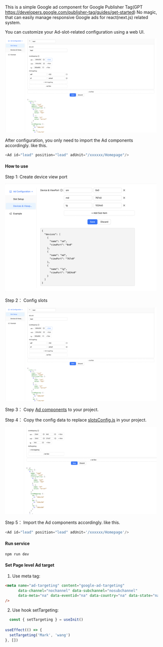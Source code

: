 This is a simple Google ad component for Google Publisher Tag(GPT https://developers.google.com/publisher-tag/guides/get-started) No magic, that can easily manage responsive Google ads for react(next.js) related system.

You can customize your Ad-slot-related configuration using a web UI.

<img src="doc/config-slot.png" alt="drawing" width="500"/>

After configuration, you only need to import the Ad components accordingly. like this.

```js
<Ad id="lead" position="lead" adUnit="/xxxxxx/Homepage"/>
```

#### How to use

Step 1:
Create device view port

<img src="doc/config-device.png" alt="drawing" width="500"/>

Step 2：
Config slots

<img src="doc/config-slot.png" alt="drawing" width="500"/>

Step 3：
Copy [Ad components](app%2Fcomponents%2FAd) to your project.

Step 4：
Copy the config data to replace [slotsConfig.js](app%2Fcomponents%2FAd%2FslotsConfig.js) in your project.

<img src="doc/copy-data.png" alt="drawing" width="500"/>

Step 5：
Import the Ad components accordingly. like this.

```js
<Ad id="lead" position="lead" adUnit='/xxxxxx/Homepage'/>
```

#### Run service
```shell
npm run dev
```

#### Set Page level Ad target

1. Use meta tag:
```html
<meta name="ad-targeting" content="google-ad-targeting"
      data-channel="nochannel" data-subchannel="nosubchannel"
      data-meta="na" data-eventid="na" data-country="na" data-state="na"
/>
```

2. Use hook setTargeting:

```js
  const { setTargeting } = useInit()

useEffect(() => {
  setTargeting('Mark', 'wang')
}, [])

```